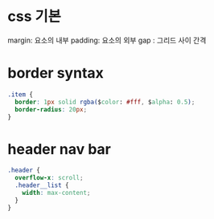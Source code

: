 # css 기본

margin: 요소의 내부
padding: 요소의 외부
gap : 그리드 사이 간격

# border syntax

```css
.item {
  border: 1px solid rgba($color: #fff, $alpha: 0.5);
  border-radius: 20px;
}
```

# header nav bar

```css
.header {
  overflow-x: scroll;
  .header__list {
    width: max-content;
  }
}
```
